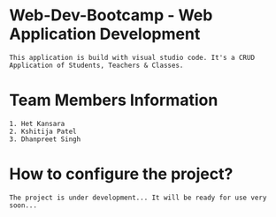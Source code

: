 # Web-Dev-Bootcamp - Web Application Development

    This application is build with visual studio code. It's a CRUD Application of Students, Teachers & Classes.

# Team Members Information

    1. Het Kansara
    2. Kshitija Patel
    3. Dhanpreet Singh

# How to configure the project?

    The project is under development... It will be ready for use very soon...
